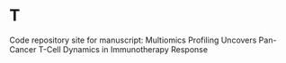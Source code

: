 # T
Code repository site for manuscript: Multiomics Profiling Uncovers Pan-Cancer T-Cell Dynamics in Immunotherapy Response
